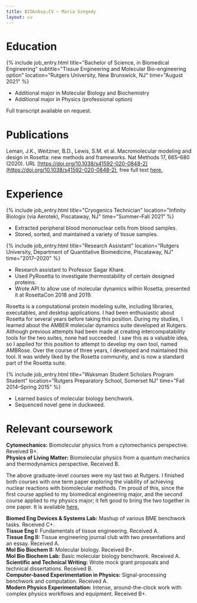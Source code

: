 ```yaml
---
title: BIO&nbsp;CV — Maria Szegedy
layout: cv
---
```


# Education
{% include job_entry.html
title="Bachelor of Science, in Biomedical Engineering"
subtitle="Tissue Engineering and Molecular Bio-engineering option"
location="Rutgers University, New Brunswick, NJ"
time="August 2021" %}

- Additional major in Molecular Biology and Biochemistry
- Additional major in Physics (professional option)

<div class="aside">Full transcript available on request.</div>

# Publications
Leman, J.K., Weitzner, B.D., Lewis, S.M. et al. Macromolecular modeling and
design in Rosetta: new methods and frameworks. Nat Methods 17, 665–680 (2020).
URL
[https://doi.org/10.1038/s41592-020-0848-2](https://doi.org/10.1038/s41592-020-0848-2),
free full text [here.](https://europepmc.org/article/MED/32483333)

# Experience
{% include job_entry.html
title="Cryogenics Technician"
location="Infinity Biologix (via Aerotek), Piscataway, NJ"
time="Summer–Fall 2021" %}
- Extracted peripheral blood mononuclear cells from blood samples.
- Stored, sorted, and maintained a variety of tissue samples.

{% include job_entry.html
title="Research Assistant"
location="Rutgers University, Department of Quantitative Biomedicine, Piscataway, NJ"
time="2017–2020" %}
- Research assistant to Professor Sagar Khare.
- Used PyRosetta to investigate thermostability of certain designed proteins.
- Wrote API to allow use of molecular dynamics within Rosetta; presented it at
  RosettaCon 2018 and 2019.

<div class="aside">Rosetta is a computational protein modeling suite, including
libraries, executables, and desktop applications. I had been enthusiastic about
Rosetta for several years before taking this position. During my studies, I
learned about the AMBER molecular dynamics suite developed at Rutgers. Although
previous attempts had been made at creating intercompatability tools for the two
suites, none had succeeded. I saw this as a valuable idea, so I applied for this
position to attempt to develop my own tool, named AMBRose. Over the course of
three years, I developed and maintained this tool. It was widely liked by the
Rosetta community, and is now a standard part of the Rosetta suite.</div>

{% include job_entry.html
title="Waksman Student Scholars Program Student"
location="Rutgers Preparatory School, Somerset NJ"
time="Fall 2014–Spring 2015" %}
- Learned basics of molecular biology benchwork.
- Sequenced novel gene in duckweed.

# Relevant coursework
**Cytomechanics:** Biomolecular physics from a cytomechanics perspective. Reveived B+.  
**Physics of Living Matter:** Biomolecular physics from a quantum mechanics and
thermodynamics perspective. Received B.

<div class="aside">The above graduate-level courses were my last two at Rutgers.
I finished both courses with one term paper exploring the viability of achieving
nuclear reactions with biomolecular methods. I'm proud of this, since the first
course applied to my biomedical engineering major, and the second course applied
to my physics major; it felt good to bring the two together in one paper. It is
available <a href="assets/pdfs/term-paper.pdf">here.</a></div>

**Biomed Eng Devices & Systems Lab:** Mashup of various BME benchwork tasks.
  Received C+.  
**Tissue Eng I:** Fundamentals of tissue engineering. Received A.  
**Tissue Eng II:** Tissue engineering journal club with two presentations and
  an essay. Received A.  
**Mol Bio Biochem II:** Molecular biology. Received B+.  
**Mol Bio Biochem Lab:** Basic molecular biology benchwork. Received A.  
**Scientific and Technical Writing:** Wrote mock grant proposals and technical
  dissertations. Received B.  
**Computer-based Experimentation in Physics:** Signal-processing benchwork and
  computation. Received A.  
**Modern Physics Experimentation:** Intense, around-the-clock work with complex
  physics workflows and equipment. Received B+.

